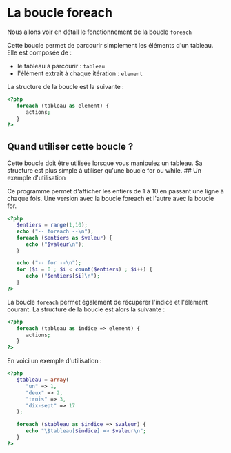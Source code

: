 # La boucle foreach

Nous allons voir en détail le fonctionnement de la boucle `foreach`

Cette boucle permet de parcourir simplement les éléments d'un tableau.
Elle est composée de :

- le tableau à parcourir : `tableau`
- l'élément extrait à chaque itération : `element`

La structure de la boucle est la suivante :

```php
<?php
   foreach (tableau as element) {
      actions;
   }
?>
```
## Quand utiliser cette boucle ?

Cette boucle doit être utilisée lorsque vous manipulez un tableau.
Sa structure est plus simple à utiliser qu'une boucle for ou while.
## Un exemple d'utilisation

Ce programme permet d'afficher les entiers de 1 à 10 en passant une ligne à chaque fois.
Une version avec la boucle foreach et l'autre avec la boucle for.

```php runnable
<?php
   $entiers = range(1,10);
   echo ("-- foreach --\n");
   foreach ($entiers as $valeur) {
      echo ("$valeur\n");
   }

   echo ("-- for --\n");
   for ($i = 0 ; $i < count($entiers) ; $i++) {
      echo ("$entiers[$i]\n");
   }
?>
```

La boucle `foreach` permet également de récupérer l'indice et l'élément courant.
La structure de la boucle est alors la suivante : 

```php
<?php
   foreach (tableau as indice => element) {
      actions;
   }
?>
```

En voici un exemple d'utilisation :


```php runnable
<?php
   $tableau = array(
      "un" => 1,
      "deux" => 2,
      "trois" => 3,
      "dix-sept" => 17
   );

   foreach ($tableau as $indice => $valeur) {
      echo "\$tableau[$indice] => $valeur\n";
   }
?>
```